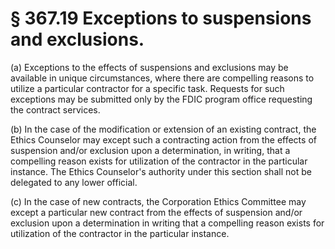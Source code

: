 # § 367.19   Exceptions to suspensions and exclusions.

(a) Exceptions to the effects of suspensions and exclusions may be available in unique circumstances, where there are compelling reasons to utilize a particular contractor for a specific task. Requests for such exceptions may be submitted only by the FDIC program office requesting the contract services. 


(b) In the case of the modification or extension of an existing contract, the Ethics Counselor may except such a contracting action from the effects of suspension and/or exclusion upon a determination, in writing, that a compelling reason exists for utilization of the contractor in the particular instance. The Ethics Counselor's authority under this section shall not be delegated to any lower official. 


(c) In the case of new contracts, the Corporation Ethics Committee may except a particular new contract from the effects of suspension and/or exclusion upon a determination in writing that a compelling reason exists for utilization of the contractor in the particular instance. 




